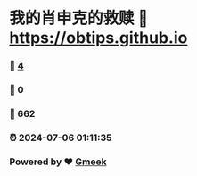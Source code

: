 # 我的肖申克的救赎 :link: https://obtips.github.io 
### :page_facing_up: [4](https://obtips.github.io/tag.html) 
### :speech_balloon: 0 
### :hibiscus: 662 
### :alarm_clock: 2024-07-06 01:11:35 
### Powered by :heart: [Gmeek](https://github.com/Meekdai/Gmeek)

